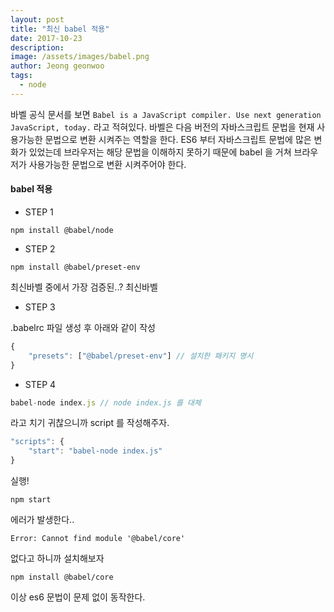 ```yaml
---
layout: post
title: "최신 babel 적용"
date: 2017-10-23
description: 
image: /assets/images/babel.png
author: Jeong geonwoo
tags: 
  - node
---
```


바벨 공식 문서를 보면 `Babel is a JavaScript compiler. Use next generation JavaScript, today.` 라고 적혀있다.
바벨은 다음 버전의 자바스크립트 문법을 현재 사용가능한 문법으로 변환 시켜주는 역할을 한다. ES6 부터 자바스크립트 문법에 많은 변화가 있었는데 브라우저는 해당 문법을 이해하지 못하기 때문에 babel 을 거쳐 브라우저가 사용가능한 문법으로 변환 시켜주어야 한다.

#### babel 적용

* STEP 1
```
npm install @babel/node
```
* STEP 2
```
npm install @babel/preset-env
```

최신바벨 중에서 가장 검증된..? 최신바벨

* STEP 3

.babelrc 파일 생성 후 아래와 같이 작성

```javascript
{
    "presets": ["@babel/preset-env"] // 설치한 패키지 명시
}
```

* STEP 4

```javascript
babel-node index.js // node index.js 를 대체
```

라고 치기 귀찮으니까 script 를 작성해주자.

```javascript
"scripts": {
    "start": "babel-node index.js"
}
```

실행!

```
npm start
```

에러가 발생한다..

```
Error: Cannot find module '@babel/core'
```

없다고 하니까 설치해보자

```
npm install @babel/core
```

이상 es6 문법이 문제 없이 동작한다.
    


